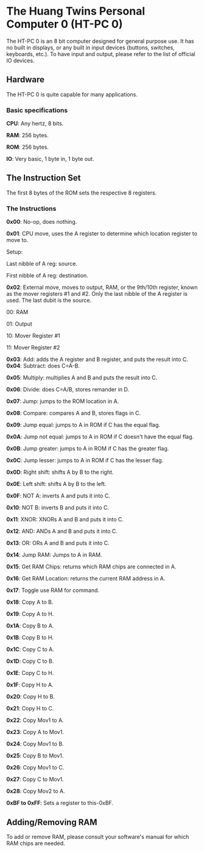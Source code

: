 # The Huang Twins Personal Computer 0 (HT-PC 0)

The HT-PC 0 is an 8 bit computer designed for general purpose use. It has no built in displays, or any built in input devices (buttons, switches, keyboards, etc.). To have input and output, please refer to the list of official IO devices.

## Hardware

The HT-PC 0 is quite capable for many applications.

### Basic specifications

**CPU**: Any hertz, 8 bits.

**RAM**: 256 bytes.

**ROM**: 256 bytes.

**IO**: Very basic, 1 byte in, 1 byte out.

## The Instruction Set

The first 8 bytes of the ROM sets the respective 8 registers.


### The Instructions

**0x00**: No-op, does nothing.

**0x01**: CPU move, uses the A register to determine which location register to move to.

Setup:

Last nibble of A reg: source.

First nibble of A reg: destination.

**0x02**: External move, moves to output, RAM, or the 9th/10th register, known as the mover registers #1 and #2. Only the last nibble of the A register is used. The last dubit is the source.

00: RAM

01: Output

10: Mover Register #1

11: Mover Register #2

**0x03**: Add: adds the A register and B register, and puts the result into C.
**0x04**: Subtract: does C=A-B.

**0x05**: Multiply: multiplies A and B and puts the result into C.

**0x06**: Divide: does C=A/B, stores remander in D.

**0x07**: Jump: jumps to the ROM location in A.

**0x08**: Compare: compares A and B, stores flags in C.

**0x09**: Jump equal: jumps to A in ROM if C has the equal flag.

**0x0A**: Jump not equal: jumps to A in ROM if C doesn't have the equal flag.

**0x0B**: Jump greater: jumps to A in ROM if C has the greater flag.

**0x0C**: Jump lesser: jumps to A in ROM if C has the lesser flag.

**0x0D**: Right shift: shifts A by B to the right.

**0x0E**: Left shift: shifts A by B to the left.

**0x0F**: NOT A: inverts A and puts it into C.

**0x10**: NOT B: inverts B and puts it into C.

**0x11**: XNOR: XNORs A and B and puts it into C.

**0x12**: AND: ANDs A and B and puts it into C.

**0x13**: OR: ORs A and B and puts it into C.

**0x14**: Jump RAM: Jumps to A in RAM.

**0x15**: Get RAM Chips: returns which RAM chips are connected in A.

**0x16**: Get RAM Location: returns the current RAM address in A.

**0x17**: Toggle use RAM for command.

**0x18**: Copy A to B.

**0x19**: Copy A to H.

**0x1A**: Copy B to A.

**0x1B**: Copy B to H.

**0x1C**: Copy C to A.

**0x1D**: Copy C to B.

**0x1E**: Copy C to H.

**0x1F**: Copy H to A.

**0x20**: Copy H to B.

**0x21**: Copy H to C.

**0x22**: Copy Mov1 to A.

**0x23**: Copy A to Mov1.

**0x24**: Copy Mov1 to B.

**0x25**: Copy B to Mov1.

**0x26**: Copy Mov1 to C.

**0x27**: Copy C to Mov1.

**0x28**: Copy Mov2 to A.

**0xBF to 0xFF**: Sets a register to this-0xBF.

## Adding/Removing RAM

To add or remove RAM, please consult your software's manual for which RAM chips are needed.